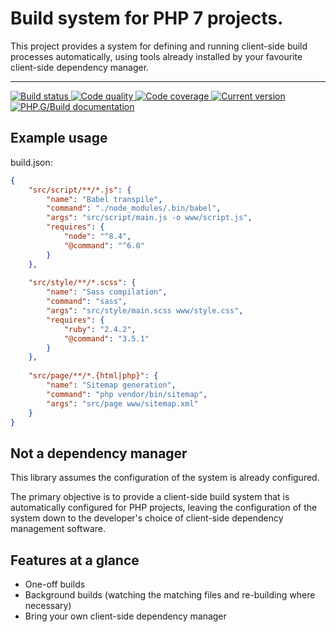 Build system for PHP 7 projects.
================================

This project provides a system for defining and running client-side build processes automatically, using tools already installed by your favourite client-side dependency manager.

***

<a href="https://circleci.com/gh/PhpGt/Build" target="_blank">
	<img src="https://img.shields.io/circleci/project/PhpGt/Build/master.svg?style=flat-square" alt="Build status" />
</a>
<a href="https://scrutinizer-ci.com/g/PhpGt/Build" target="_blank">
	<img src="https://img.shields.io/scrutinizer/g/PhpGt/Build/master.svg?style=flat-square" alt="Code quality" />
</a>
<a href="https://scrutinizer-ci.com/g/PhpGt/Build" target="_blank">
	<img src="https://img.shields.io/scrutinizer/coverage/g/PhpGt/Build/master.svg?style=flat-square" alt="Code coverage" />
</a>
<a href="https://packagist.org/packages/PhpGt/Build" target="_blank">
	<img src="https://img.shields.io/packagist/v/PhpGt/Build.svg?style=flat-square" alt="Current version" />
</a>
<a href="http://www.php.gt/Build" target="_blank">
	<img src="https://img.shields.io/badge/docs-www.php.gt/build-26a5e3.svg?style=flat-square" alt="PHP.G/Build documentation" />
</a>

Example usage
-------------

build.json:

```json
{
	"src/script/**/*.js": {
		"name": "Babel transpile",
		"command": "./node_modules/.bin/babel",
		"args": "src/script/main.js -o www/script.js",
		"requires": {
			"node": "^8.4",
			"@command": "^6.0"
		}
	},
	
	"src/style/**/*.scss": {
		"name": "Sass compilation",
		"command": "sass",
		"args": "src/style/main.scss www/style.css",
		"requires": {
			"ruby": "2.4.2",
			"@command": "3.5.1"
		}
	},
	
	"src/page/**/*.{html|php}": {
		"name": "Sitemap generation",
		"command": "php vendor/bin/sitemap",
		"args": "src/page www/sitemap.xml"
	}
}
```

Not a dependency manager
------------------------

This library assumes the configuration of the system is already configured.

The primary objective is to provide a client-side build system that is automatically configured for PHP projects, leaving the configuration of the system down to the developer's choice of client-side dependency management software.

Features at a glance
--------------------

+ One-off builds
+ Background builds (watching the matching files and re-building where necessary)
+ Bring your own client-side dependency manager
